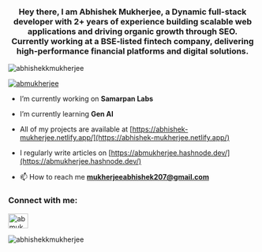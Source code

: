 
<h3 align="center">Hey there, I am Abhishek Mukherjee, a Dynamic full-stack developer with 2+ years of experience building scalable web applications and
driving organic growth through SEO. Currently working at a BSE-listed fintech company, delivering
high-performance financial platforms and digital solutions.</h3>




<p align="left"> <img src="https://komarev.com/ghpvc/?username=abhishekkmukherjee&label=Profile%20views&color=0e75b6&style=flat" alt="abhishekkmukherjee" /> </p>



<p align="left"> <a href="https://twitter.com/abmukherjee" target="blank"><img src="https://img.shields.io/twitter/follow/abmukherjee?logo=twitter&style=for-the-badge" alt="abmukherjee" /></a> </p>

-  I’m currently working on **Samarpan Labs**

-  I’m currently learning **Gen AI**

-  All of my projects are available at [https://abhishek-mukherjee.netlify.app/](https://abhishek-mukherjee.netlify.app/)

-  I regularly write articles on [https://abmukherjee.hashnode.dev/](https://abmukherjee.hashnode.dev/)



- 📫 How to reach me **mukherjeeabhishek207@gmail.com**

<h3 align="left">Connect with me:</h3>
<p align="left">
<a href="https://twitter.com/abmukherjee" target="blank"><img align="center" src="https://raw.githubusercontent.com/rahuldkjain/github-profile-readme-generator/master/src/images/icons/Social/twitter.svg" alt="abmukherjee" height="30" width="40" /></a>
</p>
<p><img align="center" src="https://github-readme-streak-stats.herokuapp.com/?user=abhishekkmukherjee&" alt="abhishekkmukherjee" /></p>
